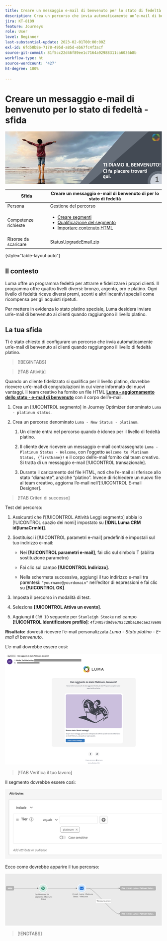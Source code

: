 ```yaml
---
title: Creare un messaggio e-mail di benvenuto per lo stato di fedeltà - Sfida
description: Crea un percorso che invia automaticamente un’e-mail di benvenuto ai clienti quando raggiungono il livello di fedeltà.
jira: KT-8109
feature: Journeys
role: User
level: Beginner
last-substantial-update: 2023-02-01T00:00:00Z
exl-id: 6fd58b8e-7178-495d-a85d-eb67fc4f3acf
source-git-commit: 81f5cc22d46f89ee1c7164a92988311ca6036b8b
workflow-type: ht
source-wordcount: '427'
ht-degree: 100%

---
```


# Creare un messaggio e-mail di benvenuto per lo stato di fedeltà - sfida

![E-mail di benvenuto per lo stato di fedeltà - Banner della sfida](/help/challenges/assets/email-assets/luma-transactional-onboarding-1.png)

| Sfida | Creare un messaggio e-mail di benvenuto di per lo stato di fedeltà |
|---|---|
| Persona | Gestione del percorso |
| Competenze richieste | <ul><li>[Creare segmenti](https://experienceleague.adobe.com/docs/journey-optimizer-learn/tutorials/profiles-segments-subscriptions/create-segments.html?lang=it)</li> <li>[Qualificazione del segmento](https://experienceleague.adobe.com/docs/journey-optimizer-learn/tutorials/create-journeys/use-case-read-segment-qualification.html?lang=it)</li><li>[Importare contenuto HTML](https://experienceleague.adobe.com/docs/journey-optimizer-learn/tutorials/email-channel/import-and-author-html-email-content.html?lang=it)</li></ul> |
| Risorse da scaricare | [StatusUpgradeEmail.zip](/help/challenges/assets/email-assets/StatusUpgradeEmail.zip) |

{style="table-layout:auto"}

## Il contesto

Luma offre un programma fedeltà per attrarre e fidelizzare i propri clienti. Il programma offre quattro livelli diversi: bronzo, argento, oro e platino. Ogni livello di fedeltà riceve diversi premi, sconti e altri incentivi speciali come ricompensa per gli acquisti ripetuti.

Per mettere in evidenza lo stato platino speciale, Luma desidera inviare un’e-mail di benvenuto ai clienti quando raggiungono il livello platino.

## La tua sfida

Ti è stato chiesto di configurare un percorso che invia automaticamente un’e-mail di benvenuto ai clienti quando raggiungono il livello di fedeltà platino.

>[!BEGINTABS]

>[!TAB Attività]

Quando un cliente fidelizzato si qualifica per il livello platino, dovrebbe ricevere un’e-mail di congratulazioni in cui viene informato dei nuovi vantaggi. Il team creativo ha fornito un file HTML **[Luma - aggiornamento dello stato - e-mail di benvenuto](/help/challenges/assets/email-assets/StatusUpgradeEmail.zip)** con il corpo dell’e-mail.

1. Crea un [!UICONTROL segmento] in Journey Optimizer denominato `Luma - platinum status`.

1. Crea un percorso denominato `Luma - New Status - platinum`.

   1. Un cliente entra nel percorso quando è idoneo per il livello di fedeltà platino.

   1. Il cliente deve ricevere un messaggio e-mail contrassegnato `Luma - Platinum Status - Welcome`, con l’oggetto `Welcome to Platinum Status, {firstName}!` e il corpo dell’e-mail fornito dal team creativo. Si tratta di un messaggio e-mail [!UICONTROL transazionale].

   1. Durante il caricamento del file HTML, noti che l’e-mail si riferisce allo stato “diamante”, anziché “platino”. Invece di richiedere un nuovo file al team creativo, aggiorna l’e-mail nell’[!UICONTROL E-mail Designer].

>[!TAB Criteri di successo]

Test del percorso:

1. Assicurati che l’[!UICONTROL Attività Leggi segmento] abbia lo [!UICONTROL spazio dei nomi] impostato su **[!DNL Luma CRM id(lumaCrmId)]**.

1. Sostituisci i [!UICONTROL parametri e-mail] predefiniti e impostali sul tuo indirizzo e-mail:
   * Nei **[!UICONTROL parametri e-mail]**, fai clic sul simbolo T (abilita sostituzione parametro)

   * Fai clic sul campo **[!UICONTROL Indirizzo]**.

   * Nella schermata successiva, aggiungi il tuo indirizzo e-mail tra parentesi: `"yourname@yourdomain"` nell’editor di espressioni e fai clic su **[!UICONTROL OK]**.

1. Imposta il percorso in modalità di test.

1. Seleziona **[!UICONTROL Attiva un evento]**.

1. Aggiungi il `CRM ID` seguente per `Stanleigh Stooke` nel campo **[!UICONTROL Identificatore profilo]**: `4f34057d9d9e792c28ba18ecae378e98`

**Risultato:** dovresti ricevere l’e-mail personalizzata *Luma - Stato platino - E-mail di benvenuto*.

L’e-mail dovrebbe essere così:

![Luma - aggiornamento dello stato - e-mail di benvenuto](/help/challenges/assets/status-upgrade-welcome-email.png)

>[!TAB Verifica il tuo lavoro]

Il segmento dovrebbe essere così:

![Luma - stato platino- segmento](/help/challenges/assets/segment-luma-platinum-status.png)

Ecco come dovrebbe apparire il tuo percorso:

![platinum-status-upgrade-journey](/help/challenges/assets/journey-luma-status-upgrade.png)

>[!ENDTABS]
